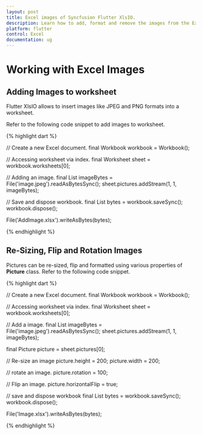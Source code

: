 ```yaml
---
layout: post
title: Excel images of Syncfusion Flutter XlsIO.
description: Learn how to add, format and remove the images from the Excel worksheet using Syncfusion Flutter XlsIO.
platform: flutter
control: Excel
documentation: ug
---
```


# Working with Excel Images

## Adding Images to worksheet

Flutter XlsIO allows to insert images like JPEG and PNG formats into a worksheet. 

Refer to the following code snippet to add images to worksheet.

{% highlight dart %}

// Create a new Excel document.
final Workbook workbook = Workbook();

// Accessing worksheet via index.
final Worksheet sheet = workbook.worksheets[0];

// Adding an image.
final List<int> imageBytes = File('image.jpeg').readAsBytesSync();
sheet.pictures.addStream(1, 1, imageBytes);

// Save and dispose workbook.
final List<int> bytes = workbook.saveSync();
workbook.dispose();

File('AddImage.xlsx').writeAsBytes(bytes);

{% endhighlight %}


## Re-Sizing, Flip and Rotation Images

Pictures can be re-sized, flip and formatted using various properties of **Picture** class. Refer to the following code snippet.

{% highlight dart %}

// Create a new Excel document.
final Workbook workbook = Workbook();

// Accessing worksheet via index.
final Worksheet sheet = workbook.worksheets[0];

// Add a image.
final List<int> imageBytes = File('image.jpeg').readAsBytesSync();
sheet.pictures.addStream(1, 1, imageBytes);

final Picture picture = sheet.pictures[0];

// Re-size an image
picture.height = 200;
picture.width = 200;

// rotate an image.
picture.rotation = 100;

// Flip an image.
picture.horizontalFlip = true;

// save and dispose workbook
final List<int> bytes = workbook.saveSync();
workbook.dispose();

File('Image.xlsx').writeAsBytes(bytes);

{% endhighlight %}

